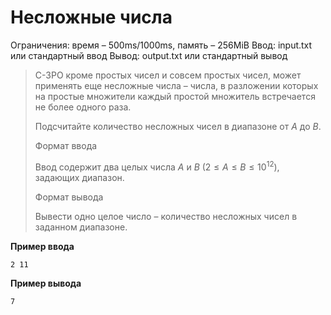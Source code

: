 # Несложные числа

Ограничения: время – 500ms/1000ms, память – 256MiB Ввод: input.txt или стандартный ввод Вывод: output.txt или стандартный вывод

> C-3PO кроме простых чисел и совсем простых чисел, может применять еще несложные числа – числа, в разложении которых на простые множители каждый простой множитель встречается не более одного раза.
>
> Подсчитайте количество несложных чисел в диапазоне от $A$ до $B$.
>
> Формат ввода
>
> Ввод содержит два целых числа $A$ и $B$ $(2 ≤ A ≤ B ≤ 10^{12})$, задающих диапазон.
>
> Формат вывода
>
> Вывести одно целое число – количество несложных чисел в заданном диапазоне.

**Пример ввода**
```
2 11
```
**Пример вывода**
```
7
```
